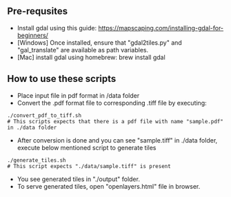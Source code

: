 ## Pre-requsites
* Install gdal using this guide: https://mapscaping.com/installing-gdal-for-beginners/
* [Windows] Once installed, ensure that "gdal2tiles.py" and "gal_translate" are available as path variables.
* [Mac] install gdal using homebrew: brew install gdal

## How to use these scripts

* Place input file in pdf format in /data folder
* Convert the .pdf format file to corresponding .tiff file by executing:
```
./convert_pdf_to_tiff.sh
# This scripts expects that there is a pdf file with name "sample.pdf" in ./data folder
```
* After conversion is done and you can see "sample.tiff" in ./data folder, execute below mentioned script to generate tiles
```
./generate_tiles.sh
# This script expects "./data/sample.tiff" is present
```
* You see generated tiles in "./output" folder.
* To serve generated tiles, open "openlayers.html" file in browser.